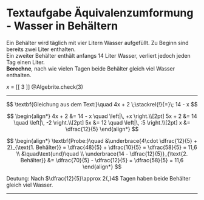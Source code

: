 <!--
version:  0.0.1
language: de


@style
main > *:not(:last-child) {
  margin-bottom: 3rem;
}

input {
    text-align: center;
}

.flex-container {
    display: flex;
    flex-wrap: wrap;
    align-items: stretch;
    gap: 20px;
}

.flex-child {
    flex: 1;
    min-width: 350px;
    margin-right: 20px;
}

@media (max-width: 400px) {
    .flex-child {
        flex: 100%;
        margin-right: 0;
    }
}
@end

formula: \carry   \textcolor{red}{\scriptsize #1}
formula: \digit   \rlap{\carry{#1}}\phantom{#2}#2
formula: \permil  \text{‰}

import: https://raw.githubusercontent.com/LiaTemplates/Tikz-Jax/main/README.md

script: https://cdn.jsdelivr.net/gh/LiaTemplates/Tikz-Jax@main/dist/index.js


import: https://raw.githubusercontent.com/liaTemplates/algebrite/master/README.md




tags: Äquivalenzumformung, Sachaufgabe, niedrig, leicht, Berechnen, 

comment: Löse eine Sachaufgabe mit Bezahlmodellen mittels der Äquivalenzumformung.

author: Martin Lommatzsch

-->




# Textaufgabe Äquivalenzumformung - Wasser in Behältern

Ein Behälter wird täglich mit vier Litern Wasser aufgefüllt. Zu Beginn sind bereits zwei Liter enthalten.  
Ein zweiter Behälter enthält anfangs 14 Liter Wasser, verliert jedoch jeden Tag einen Liter.  
**Berechne**, nach wie vielen Tagen beide Behälter gleich viel Wasser enthalten.

<!-- data-solution-button="5"-->
$x$ = [[  3  ]]
@Algebrite.check(3)
************
$$
\textbf{Gleichung aus dem Text:}\quad 
4x + 2 \;\stackrel{!}{=}\; 14 - x
$$

$$
\begin{align*}
4x + 2 &= 14 - x \quad \left|\, +x \right.\\[2pt]
5x + 2 &= 14 \quad \left|\, -2 \right.\\[2pt]
5x &= 12 \quad \left|\, :5 \right.\\[2pt]
x &= \dfrac{12}{5}
\end{align*}
$$

$$
\begin{align*}
\textbf{Probe:}\quad 
&\underbrace{4\cdot \dfrac{12}{5} + 2}_{\text{1. Behälter}} 
= \dfrac{48}{5} + \dfrac{10}{5} = \dfrac{58}{5} = 11,6   \\
&\quad\text{und}\quad    \\
\underbrace{14 - \dfrac{12}{5}}_{\text{2. Behälter}}
&= \dfrac{70}{5} - \dfrac{12}{5} = \dfrac{58}{5} = 11,6
\end{align*}
$$


Deutung: Nach $\dfrac{12}{5}\approx 2{,}4$ Tagen haben beide Behälter gleich viel Wasser.
************